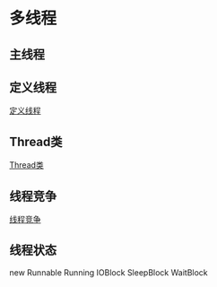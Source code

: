 # 多线程

## 主线程

## 定义线程

[定义线程](Java_Thread_Define.md)

## Thread类

[Thread类](Java_Thread_Class.md)

## 线程竞争

[线程竞争](Java_Thread_Competition.md)

## 线程状态

new
Runnable
Running
IOBlock
SleepBlock
WaitBlock
